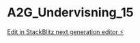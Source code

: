 # A2G_Undervisning_15

[Edit in StackBlitz next generation editor ⚡️](https://stackblitz.com/~/github.com/StianKoder/A2G_Undervisning_15)